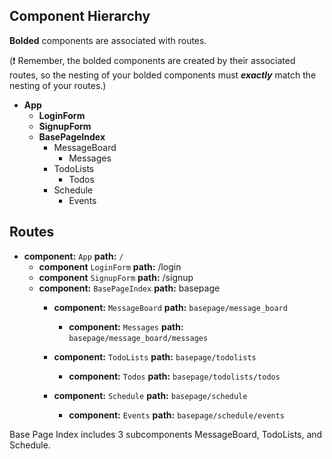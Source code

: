 ## Component Hierarchy

**Bolded** components are associated with routes.

(:exclamation: Remember, the bolded components are created by their
associated routes, so the nesting of your bolded components must
_**exactly**_ match the nesting of your routes.)

* **App**
  * **LoginForm**
  * **SignupForm**
  * **BasePageIndex**
    * MessageBoard
      * Messages
    * TodoLists 
      * Todos
    * Schedule
      * Events


## Routes

* **component:** `App` **path:** `/`
  * **component** `LoginForm` **path:** /login
  * **component** `SignupForm` **path:** /signup
  * **component:** `BasePageIndex` **path:** basepage
    * **component:** `MessageBoard` **path:** `basepage/message_board`
      * **component:** `Messages` **path:** `basepage/message_board/messages`

    * **component:** `TodoLists` **path:** `basepage/todolists`
      * **component:** `Todos` **path:** `basepage/todolists/todos`

    * **component:** `Schedule` **path:** `basepage/schedule`
      * **component:** `Events` **path:** `basepage/schedule/events`


Base Page Index includes 3 subcomponents MessageBoard, TodoLists, and Schedule.
